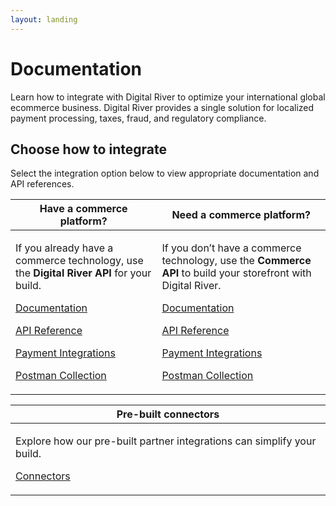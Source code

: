 ```yaml
---
layout: landing
---
```


# Documentation

Learn how to integrate with Digital River to optimize your international global ecommerce business. Digital River provides a single solution for localized payment processing, taxes, fraud, and regulatory compliance.

## Choose how to integrate

Select the integration option below to view appropriate documentation and API references.

| Have a commerce platform?                                                                                                                                                                                                                                                                                                                                                                                                                                                                                                                         | Need a commerce platform?                                                                                                                                                                                                                                                                                                                                                                                                                                                                                   |
| ------------------------------------------------------------------------------------------------------------------------------------------------------------------------------------------------------------------------------------------------------------------------------------------------------------------------------------------------------------------------------------------------------------------------------------------------------------------------------------------------------------------------------------------------- | ----------------------------------------------------------------------------------------------------------------------------------------------------------------------------------------------------------------------------------------------------------------------------------------------------------------------------------------------------------------------------------------------------------------------------------------------------------------------------------------------------------- |
| <p>If you already have a commerce technology, use the <strong>Digital River API</strong> for your build.</p><p><a href="https://docs.digitalriver.com/digital-river-api/">Documentation</a></p><p><a href="https://www.digitalriver.com/docs/digital-river-api-reference/">API Reference</a></p><p><a href="https://docs.digitalriver.com/digital-river-api/payments/payment-integrations-1">Payment Integrations</a></p><p><a href="https://github.com/DigitalRiver/api-sandbox#digital-river-api-postman-collection">Postman Collection</a></p> | <p>If you don’t have a commerce technology, use the <strong>Commerce API</strong> to build your storefront with Digital River.</p><p><a href="https://docs.digitalriver.com/commerce-api/">Documentation</a></p><p><a href="https://www.digitalriver.com/docs/commerce-api-reference/">API Reference</a></p><p><a href="https://docs.digitalriver.com/commerce-api/payment-integrations-1">Payment Integrations</a></p><p><a href="https://github.com/DigitalRiver/commerce-api">Postman Collection</a></p> |

| Pre-built connectors                                                                                                                                              |
| ----------------------------------------------------------------------------------------------------------------------------------------------------------------- |
| <p>Explore how our pre-built partner integrations can simplify your build.</p><p><a href="https://docs.digitalriver.com/partner-integrations/">Connectors</a></p> |
